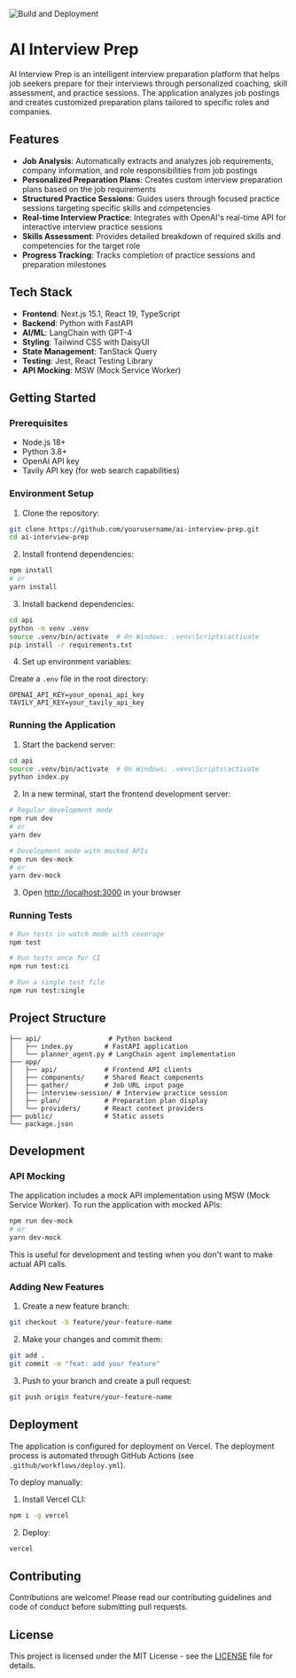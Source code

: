 ![Build and Deployment](https://github.com/energydrink9/ai-interview-prep/actions/workflows/deploy.yml/badge.svg)


# AI Interview Prep

AI Interview Prep is an intelligent interview preparation platform that helps job seekers prepare for their interviews through personalized coaching, skill assessment, and practice sessions. The application analyzes job postings and creates customized preparation plans tailored to specific roles and companies.

## Features

- **Job Analysis**: Automatically extracts and analyzes job requirements, company information, and role responsibilities from job postings
- **Personalized Preparation Plans**: Creates custom interview preparation plans based on the job requirements
- **Structured Practice Sessions**: Guides users through focused practice sessions targeting specific skills and competencies
- **Real-time Interview Practice**: Integrates with OpenAI's real-time API for interactive interview practice sessions
- **Skills Assessment**: Provides detailed breakdown of required skills and competencies for the target role
- **Progress Tracking**: Tracks completion of practice sessions and preparation milestones

## Tech Stack

- **Frontend**: Next.js 15.1, React 19, TypeScript
- **Backend**: Python with FastAPI
- **AI/ML**: LangChain with GPT-4
- **Styling**: Tailwind CSS with DaisyUI
- **State Management**: TanStack Query
- **Testing**: Jest, React Testing Library
- **API Mocking**: MSW (Mock Service Worker)

## Getting Started

### Prerequisites

- Node.js 18+ 
- Python 3.8+
- OpenAI API key
- Tavily API key (for web search capabilities)

### Environment Setup

1. Clone the repository:
```bash
git clone https://github.com/yourusername/ai-interview-prep.git
cd ai-interview-prep
```

2. Install frontend dependencies:
```bash
npm install
# or
yarn install
```

3. Install backend dependencies:
```bash
cd api
python -m venv .venv
source .venv/bin/activate  # On Windows: .venv\Scripts\activate
pip install -r requirements.txt
```

4. Set up environment variables:

Create a `.env` file in the root directory:
```env
OPENAI_API_KEY=your_openai_api_key
TAVILY_API_KEY=your_tavily_api_key
```

### Running the Application

1. Start the backend server:
```bash
cd api
source .venv/bin/activate  # On Windows: .venv\Scripts\activate
python index.py
```

2. In a new terminal, start the frontend development server:
```bash
# Regular development mode
npm run dev
# or
yarn dev

# Development mode with mocked APIs
npm run dev-mock
# or
yarn dev-mock
```

3. Open [http://localhost:3000](http://localhost:3000) in your browser

### Running Tests

```bash
# Run tests in watch mode with coverage
npm test

# Run tests once for CI
npm run test:ci

# Run a single test file
npm run test:single
```

## Project Structure

```
├── api/                 # Python backend
│   ├── index.py        # FastAPI application
│   └── planner_agent.py # LangChain agent implementation
├── app/
│   ├── api/            # Frontend API clients
│   ├── components/     # Shared React components
│   ├── gather/         # Job URL input page
│   ├── interview-session/ # Interview practice session
│   ├── plan/           # Preparation plan display
│   └── providers/      # React context providers
├── public/             # Static assets
└── package.json
```

## Development

### API Mocking

The application includes a mock API implementation using MSW (Mock Service Worker). To run the application with mocked APIs:

```bash
npm run dev-mock
# or
yarn dev-mock
```

This is useful for development and testing when you don't want to make actual API calls.

### Adding New Features

1. Create a new feature branch:
```bash
git checkout -b feature/your-feature-name
```

2. Make your changes and commit them:
```bash
git add .
git commit -m "feat: add your feature"
```

3. Push to your branch and create a pull request:
```bash
git push origin feature/your-feature-name
```

## Deployment

The application is configured for deployment on Vercel. The deployment process is automated through GitHub Actions (see `.github/workflows/deploy.yml`).

To deploy manually:

1. Install Vercel CLI:
```bash
npm i -g vercel
```

2. Deploy:
```bash
vercel
```

## Contributing

Contributions are welcome! Please read our contributing guidelines and code of conduct before submitting pull requests.

## License

This project is licensed under the MIT License - see the [LICENSE](LICENSE) file for details.
